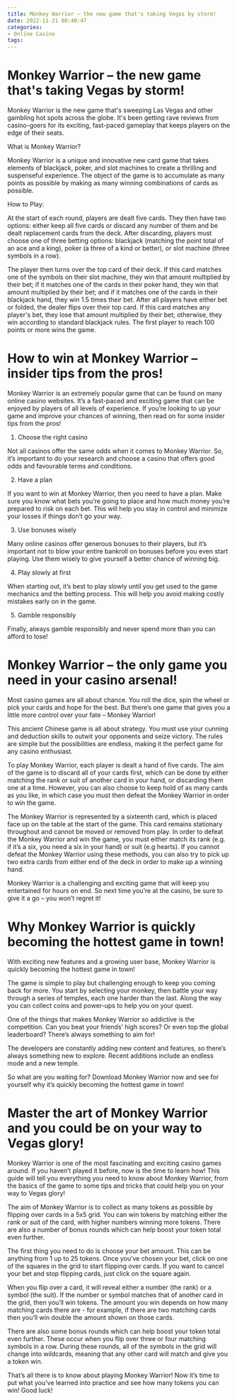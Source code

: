 ```yaml
---
title: Monkey Warrior – the new game that's taking Vegas by storm!
date: 2022-11-21 08:40:47
categories:
- Online Casino
tags:
---
```



#  Monkey Warrior – the new game that's taking Vegas by storm!

Monkey Warrior is the new game that's sweeping Las Vegas and other gambling hot spots across the globe. It's been getting rave reviews from casino-goers for its exciting, fast-paced gameplay that keeps players on the edge of their seats.

What is Monkey Warrior?

Monkey Warrior is a unique and innovative new card game that takes elements of blackjack, poker, and slot machines to create a thrilling and suspenseful experience. The object of the game is to accumulate as many points as possible by making as many winning combinations of cards as possible.

How to Play:

At the start of each round, players are dealt five cards. They then have two options: either keep all five cards or discard any number of them and be dealt replacement cards from the deck. After discarding, players must choose one of three betting options: blackjack (matching the point total of an ace and a king), poker (a three of a kind or better), or slot machine (three symbols in a row).

The player then turns over the top card of their deck. If this card matches one of the symbols on their slot machine, they win that amount multiplied by their bet; if it matches one of the cards in their poker hand, they win that amount multiplied by their bet; and if it matches one of the cards in their blackjack hand, they win 1.5 times their bet. After all players have either bet or folded, the dealer flips over their top card. If this card matches any player's bet, they lose that amount multiplied by their bet; otherwise, they win according to standard blackjack rules. The first player to reach 100 points or more wins the game.

#  How to win at Monkey Warrior – insider tips from the pros!

Monkey Warrior is an extremely popular game that can be found on many online casino websites. It’s a fast-paced and exciting game that can be enjoyed by players of all levels of experience. If you’re looking to up your game and improve your chances of winning, then read on for some insider tips from the pros!

1. Choose the right casino

Not all casinos offer the same odds when it comes to Monkey Warrior. So, it’s important to do your research and choose a casino that offers good odds and favourable terms and conditions.

2. Have a plan

If you want to win at Monkey Warrior, then you need to have a plan. Make sure you know what bets you’re going to place and how much money you’re prepared to risk on each bet. This will help you stay in control and minimize your losses if things don’t go your way.

3. Use bonuses wisely

Many online casinos offer generous bonuses to their players, but it’s important not to blow your entire bankroll on bonuses before you even start playing. Use them wisely to give yourself a better chance of winning big.

4. Play slowly at first

When starting out, it’s best to play slowly until you get used to the game mechanics and the betting process. This will help you avoid making costly mistakes early on in the game.

5. Gamble responsibly

Finally, always gamble responsibly and never spend more than you can afford to lose!

#  Monkey Warrior – the only game you need in your casino arsenal!

Most casino games are all about chance. You roll the dice, spin the wheel or pick your cards and hope for the best. But there’s one game that gives you a little more control over your fate – Monkey Warrior!

This ancient Chinese game is all about strategy. You must use your cunning and deduction skills to outwit your opponents and seize victory. The rules are simple but the possibilities are endless, making it the perfect game for any casino enthusiast.

To play Monkey Warrior, each player is dealt a hand of five cards. The aim of the game is to discard all of your cards first, which can be done by either matching the rank or suit of another card in your hand, or discarding them one at a time. However, you can also choose to keep hold of as many cards as you like, in which case you must then defeat the Monkey Warrior in order to win the game.

The Monkey Warrior is represented by a sixteenth card, which is placed face up on the table at the start of the game. This card remains stationary throughout and cannot be moved or removed from play. In order to defeat the Monkey Warrior and win the game, you must either match its rank (e.g. if it’s a six, you need a six in your hand) or suit (e.g hearts). If you cannot defeat the Monkey Warrior using these methods, you can also try to pick up two extra cards from either end of the deck in order to make up a winning hand.

Monkey Warrior is a challenging and exciting game that will keep you entertained for hours on end. So next time you’re at the casino, be sure to give it a go – you won’t regret it!

#  Why Monkey Warrior is quickly becoming the hottest game in town!

With exciting new features and a growing user base, Monkey Warrior is quickly becoming the hottest game in town!

The game is simple to play but challenging enough to keep you coming back for more. You start by selecting your monkey, then battle your way through a series of temples, each one harder than the last. Along the way you can collect coins and power-ups to help you on your quest.

One of the things that makes Monkey Warrior so addictive is the competition. Can you beat your friends’ high scores? Or even top the global leaderboard? There’s always something to aim for!

The developers are constantly adding new content and features, so there’s always something new to explore. Recent additions include an endless mode and a new temple.

So what are you waiting for? Download Monkey Warrior now and see for yourself why it’s quickly becoming the hottest game in town!

#  Master the art of Monkey Warrior and you could be on your way to Vegas glory!

Monkey Warrior is one of the most fascinating and exciting casino games around. If you haven’t played it before, now is the time to learn how! This guide will tell you everything you need to know about Monkey Warrior, from the basics of the game to some tips and tricks that could help you on your way to Vegas glory!

The aim of Monkey Warrior is to collect as many tokens as possible by flipping over cards in a 5x5 grid. You can win tokens by matching either the rank or suit of the card, with higher numbers winning more tokens. There are also a number of bonus rounds which can help boost your token total even further.

The first thing you need to do is choose your bet amount. This can be anything from 1 up to 25 tokens. Once you’ve chosen your bet, click on one of the squares in the grid to start flipping over cards. If you want to cancel your bet and stop flipping cards, just click on the square again.

When you flip over a card, it will reveal either a number (the rank) or a symbol (the suit). If the number or symbol matches that of another card in the grid, then you’ll win tokens. The amount you win depends on how many matching cards there are - for example, if there are two matching cards then you’ll win double the amount shown on those cards.

There are also some bonus rounds which can help boost your token total even further. These occur when you flip over three or four matching symbols in a row. During these rounds, all of the symbols in the grid will change into wildcards, meaning that any other card will match and give you a token win.

That’s all there is to know about playing Monkey Warrior! Now it’s time to put what you’ve learned into practice and see how many tokens you can win! Good luck!